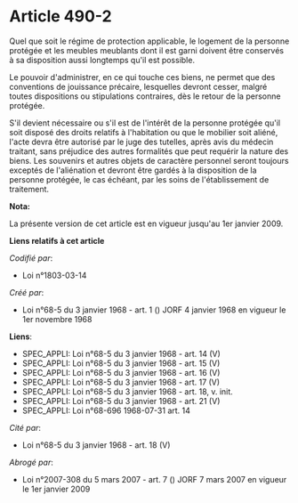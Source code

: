 # Article 490-2

Quel que soit le régime de protection applicable, le logement de la personne protégée et les meubles meublants dont il est
garni doivent être conservés à sa disposition aussi longtemps qu'il est possible.

Le pouvoir d'administrer, en ce qui touche ces biens, ne permet que des conventions de jouissance précaire, lesquelles
devront cesser, malgré toutes dispositions ou stipulations contraires, dès le retour de la personne protégée.

S'il devient nécessaire ou s'il est de l'intérêt de la personne protégée qu'il soit disposé des droits relatifs à
l'habitation ou que le mobilier soit aliéné, l'acte devra être autorisé par le juge des tutelles, après avis du médecin
traitant, sans préjudice des autres formalités que peut requérir la nature des biens. Les souvenirs et autres objets de
caractère personnel seront toujours exceptés de l'aliénation et devront être gardés à la disposition de la personne protégée,
le cas échéant, par les soins de l'établissement de traitement.

**Nota:**

La présente version de cet article est en vigueur jusqu'au 1er janvier 2009.

**Liens relatifs à cet article**

_Codifié par_:

  - Loi n°1803-03-14

_Créé par_:

  - Loi n°68-5 du 3 janvier 1968 - art. 1 () JORF 4 janvier 1968 en vigueur le 1er novembre 1968

**Liens**:

  - SPEC_APPLI: Loi n°68-5 du 3 janvier 1968 - art. 14 (V)
  - SPEC_APPLI: Loi n°68-5 du 3 janvier 1968 - art. 15 (V)
  - SPEC_APPLI: Loi n°68-5 du 3 janvier 1968 - art. 16 (V)
  - SPEC_APPLI: Loi n°68-5 du 3 janvier 1968 - art. 17 (V)
  - SPEC_APPLI: Loi n°68-5 du 3 janvier 1968 - art. 18, v. init.
  - SPEC_APPLI: Loi n°68-5 du 3 janvier 1968 - art. 21 (V)
  - SPEC_APPLI: Loi n°68-696 1968-07-31 art. 14

_Cité par_:

  - Loi n°68-5 du 3 janvier 1968 - art. 18 (V)

_Abrogé par_:

  - Loi n°2007-308 du 5 mars 2007 - art. 7 () JORF 7 mars 2007 en vigueur le 1er janvier 2009
